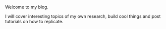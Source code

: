 Welcome to my blog. 

I will cover interesting topics of my own research, build cool things and post tutorials on how to replicate.